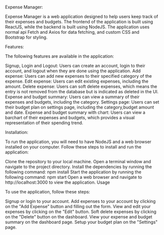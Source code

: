 Expense Manager:

Expense Manager is a web application designed to help users keep track of their expenses and budgets. The frontend of the application is built using ReactJS, while the backend is built using NodeJS. The application uses normal api Fetch and Axios for data fetching, and custom CSS and Bootstrap for styling.

Features:


The following features are available in the application:

Signup, Login and Logout: Users can create an account, login to their account, and logout when they are done using the application.
Add expense: Users can add new expenses to their specified category of the expense.
Edit expense: Users can edit existing expenses, including the amount.
Delete expense: Users can soft delete expenses, which means the entry is not removed from the database but is indicated as deleted in the UI.
Expense and budget summary: Users can view a summary of their expenses and budgets, including the category.
Settings page: Users can set their budget plan on settings page, including the category,budget amount and date.
Expense and budget summary with chart: Users can view a barchart of their expenses and budgets, which provides a visual representation of their spending trend.


Installation:


To run the application, you will need to have NodeJS and a web browser installed on your computer. Follow these steps to install and run the application:

Clone the repository to your local machine.
Open a terminal window and navigate to the project directory.
Install the dependencies by running the following command: npm install
Start the application by running the following command: npm start
Open a web browser and navigate to http://localhost:3000 to view the application.
Usage


To use the application, follow these steps:

Signup or login to your account.
Add expenses to your account by clicking on the "Add Expense" button and filling out the form.
View and edit your expenses by clicking on the "Edit" button.
Soft delete expenses by clicking on the "Delete" button on the dashboard.
View your expense and budget summary on the dashboard page.
Setup your budget plan on the "Settings" page.


